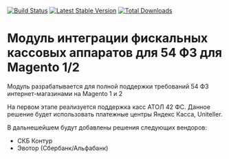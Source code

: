[![Build Status](https://travis-ci.com/mygento/kkm.svg?branch=v2.3)](https://travis-ci.com/mygento/kkm)
[![Latest Stable Version](https://poser.pugx.org/mygento/module-kkm/v/stable)](https://packagist.org/packages/mygento/module-kkm)
[![Total Downloads](https://poser.pugx.org/mygento/module-kkm/downloads)](https://packagist.org/packages/mygento/module-kkm)

# Модуль интеграции фискальных кассовых аппаратов для 54 ФЗ для Magento 1/2

Модуль разрабатывается для полной поддержки требований 54 ФЗ интернет-магазинами на Magento 1 и 2

На первом этапе реализуется поддержка касс АТОЛ 42 ФС. Данное решение будет использовать платежные центры Яндекс Касса, Uniteller.

В дальнешейшем будут добавлены решения следующих вендоров:

* СКБ Контур
* Эвотор (Сбербанк/Альфабанк)
